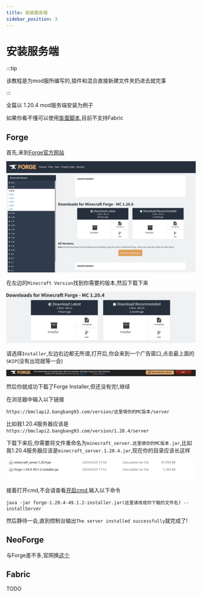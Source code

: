 ```yaml
---
title: 安装服务端
sidebar_position: 3
---
```


# 安装服务端

:::tip

该教程是为mod服所编写的,插件和混合直接新建文件夹扔进去就完事

:::

全篇以 1.20.4 mod服务端安装为例子

如果你看不懂可以使用[笨蛋脚本](https://github.com/lilingfengdev/NitWiki-Script/releases/download/windows-latest/select-server.exe),目前不支持Fabric

## Forge

首先,来到[Forge官方网站](https://files.minecraftforge.net/net/minecraftforge/forge/)

![](install/1.png)

在左边的`Minecraft Version`找到你需要的版本,然后下载下来

![](install/2.png)

请选择`Installer`,左边右边都无所谓,打开后,你会来到一个广告窗口,点击最上面的`SKIP`(没有出现就等一会)

![](install/3.png)

然后你就成功下载了Forge Installer,但还没有完!,继续

在浏览器中输入以下链接

```
https://bmclapi2.bangbang93.com/version/这里填你的MC版本/server
```

比如我1.20.4服务器应该是`https://bmclapi2.bangbang93.com/version/1.20.4/server` 

下载下来后,你需要将文件重命名为`minecraft_server.这里填你的MC版本.jar`,比如我1.20.4服务器应该是`minecraft_server.1.20.4.jar`,现在你的目录应该长这样

![](install/4.png)

接着打开cmd,不会请查看[开启cmd](launch-server.md#笨蛋脚本),输入以下命令

````shell
java -jar forge-1.20.4-49.1.2-installer.jar(这里请改成你下载的文件名) --installServer
````

然后静待一会,直到控制台输出`The server installed successfully`就完成了!

## NeoForge

与Forge差不多,官网换[这个](https://neoforged.net/)

## Fabric

TODO

